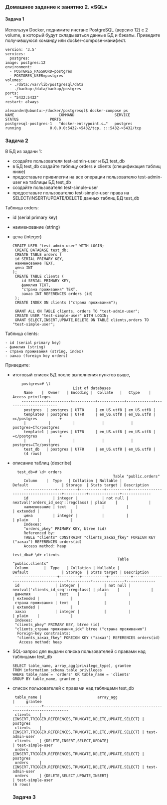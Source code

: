 ### Домашнее задание к занятию 2. «SQL»

#### Задача 1

Используя Docker, поднимите инстанс PostgreSQL (версию 12) c 2 volume, в который будут складываться данные БД и бэкапы.
Приведите получившуюся команду или docker-compose-манифест.

    version: '3.5'
    services:
      postgres:
    image: postgres:12
    environment:
      - POSTGRES_PASSWORD=postgres
      - POSTGRES_USER=postgres
    volumes:
      - ./data:/var/lib/postgresql/data
      - ./backup:/data/backup/postgres
    ports:
      - "5432:5432"
    restart: always
    
    alexander@ubuntu:~/docker/postgresql$ docker-compose ps
    NAME                    COMMAND                  SERVICE             STATUS              PORTS
    postgresql-postgres-1   "docker-entrypoint.s…"   postgres            running             0.0.0.0:5432->5432/tcp, :::5432->5432/tcp

### Задача 2
В БД из задачи 1:

- создайте пользователя test-admin-user и БД test_db
- в БД test_db создайте таблицу orders и clients (спeцификация таблиц ниже)
- предоставьте привилегии на все операции пользователю test-admin-user на таблицы БД test_db
- создайте пользователя test-simple-user
- предоставьте пользователю test-simple-user права на SELECT/INSERT/UPDATE/DELETE данных таблиц БД test_db

Таблица orders:

- id (serial primary key)
- наименование (string)
- цена (integer)

      CREATE USER "test-admin-user" WITH LOGIN;
       CREATE DATABASE test_db;
       CREATE TABLE orders (
	   id SERIAL PRIMARY KEY, 
	   наименование TEXT, 
	   цена INT
      );
       CREATE TABLE clients (
	      id SERIAL PRIMARY KEY, 
	      фамилия TEXT, 
	      "страна проживания" TEXT, 
  	      заказ INT REFERENCES orders (id)
       );
       CREATE INDEX ON clients ("страна проживания");

       GRANT ALL ON TABLE clients, orders TO "test-admin-user";
       CREATE USER "test-simple-user" WITH LOGIN;
       GRANT SELECT,INSERT,UPDATE,DELETE ON TABLE clients,orders TO "test-simple-user";
       
Таблица clients:

    - id (serial primary key)
    - фамилия (string)
    - страна проживания (string, index)
    - заказ (foreign key orders)
    
Приведите:

- итоговый список БД после выполнения пунктов выше,

          postgres=# \l
                                 List of databases
           Name    |  Owner   | Encoding |  Collate   |   Ctype    |   Access privileges   
          -----------+----------+----------+------------+------------+-----------------------
           postgres  | postgres | UTF8     | en_US.utf8 | en_US.utf8 | 
           template0 | postgres | UTF8     | en_US.utf8 | en_US.utf8 | =c/postgres          +
           |          |          |            |            | postgres=CTc/postgres
           template1 | postgres | UTF8     | en_US.utf8 | en_US.utf8 | =c/postgres          +
           |          |          |            |            | postgres=CTc/postgres
           test_db   | postgres | UTF8     | en_US.utf8 | en_US.utf8 | 
           (4 rows)

 - описание таблиц (describe)

         test_db=# \d+ orders
                                                    Table "public.orders"
            Column    |  Type   | Collation | Nullable |              Default               | Storage  | Stats target | Description 
            --------------+---------+-----------+----------+------------------------------------+----------+--------------+-------------
            id           | integer |           | not null | nextval('orders_id_seq'::regclass) | plain    |              | 
            наименование | text    |           |          |                                    | extended |              | 
            цена         | integer |           |          |                                    | plain    |              | 
            Indexes:
            "orders_pkey" PRIMARY KEY, btree (id)
            Referenced by:
            TABLE "clients" CONSTRAINT "clients_заказ_fkey" FOREIGN KEY ("заказ") REFERENCES orders(id)
            Access method: heap

       test_db=# \d+ clients
                                                      Table "public.clients"
        Column       |  Type   | Collation | Nullable |               Default               | Storage  | Stats target | Description 
        -------------------+---------+-----------+----------+-------------------------------------+----------+--------------+-------------
        id                | integer |           | not null | nextval('clients_id_seq'::regclass) | plain    |              | 
        фамилия           | text    |           |          |                                     | extended |              | 
        страна проживания | text    |           |          |                                     | extended |              | 
        заказ             | integer |           |          |                                     | plain    |              | 
        Indexes:
        "clients_pkey" PRIMARY KEY, btree (id)
        "clients_страна проживания_idx" btree ("страна проживания")
         Foreign-key constraints:
         "clients_заказ_fkey" FOREIGN KEY ("заказ") REFERENCES orders(id)
          Access method: heap
          
 - SQL-запрос для выдачи списка пользователей с правами над таблицами test_db

       SELECT table_name, array_agg(privilege_type), grantee
       FROM information_schema.table_privileges
       WHERE table_name = 'orders' OR table_name = 'clients'
       GROUP BY table_name, grantee ;
     
 - список пользователей с правами над таблицами test_db   

        table_name |                         array_agg                         |     grantee      
        ------------+-----------------------------------------------------------+------------------
        clients    | {INSERT,TRIGGER,REFERENCES,TRUNCATE,DELETE,UPDATE,SELECT} | postgres
        clients    | {INSERT,TRIGGER,REFERENCES,TRUNCATE,DELETE,UPDATE,SELECT} | test-admin-user
        clients    | {DELETE,INSERT,SELECT,UPDATE}                             | test-simple-user
        orders     | {INSERT,TRIGGER,REFERENCES,TRUNCATE,DELETE,UPDATE,SELECT} | postgres
        orders     | {INSERT,TRIGGER,REFERENCES,TRUNCATE,DELETE,UPDATE,SELECT} | test-admin-user
        orders     | {DELETE,SELECT,UPDATE,INSERT}                             | test-simple-user
       (6 rows)
       
      ### Задача 3
